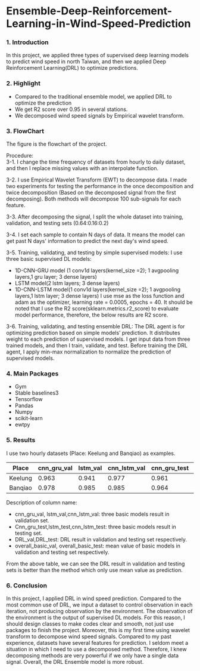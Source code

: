 # Ensemble-Deep-Reinforcement-Learning-in-Wind-Speed-Prediction

### 1. Introduction
In this project, we applied three types of supervised deep learning models to predict wind speed in north Taiwan, and then we applied Deep Reinforcement Learning(DRL) to optimize predictions. 
### 2. Highlight
* Compared to the traditional ensemble model, we applied DRL to optimize the prediction
* We get R2 score over 0.95 in several stations.
* We decomposed wind speed signals by Empirical wavelet transform.
### 3. FlowChart
The figure is the flowchart of the project.  

Procedure:   
3-1. I change the time frequency of datasets from hourly to daily dataset, and then I replace missing values with an interpolate function.  

3-2. I use Empirical Wavelet Transform (EWT) to decompose data. I made two experiments for testing the performance in the once decomposition and twice decomposition (Based on the decomposed signal from the first decomposing).  Both methods will decompose 100 sub-signals for each feature.  

3-3. After decomposing the signal, I split the whole dataset into training, validation, and testing sets (0.64:0.16:0.2)  

3-4. I set each sample to contain N days of data. It means the model can get past N days' information to predict the next day's wind speed.  

3-5. Training, validating, and testing by simple supervised models: I use three basic supervised DL models:   

* 1D-CNN-GRU model (1 conv1d layers(kernel_size =2); 1 avgpooling layers,1 gru layer; 3 dense layers)
* LSTM model(2 lstm layers; 3 dense layers) 
* 1D-CNN-LSTM model(1 conv1d layers(kernel_size =2); 1 avgpooling layers,1 lstm layer; 3 dense layers)
I use mse as the loss function and adam as the optimizer, learning rate = 0.0005, epochs = 40. It should be noted that I use the R2 score(sklearn.metrics.r2_score) to evaluate model performance, therefore, the below results are R2 score.

3-6. Training, validating, and testing ensemble DRL:  The DRL agent is for optimizing prediction based on simple models’ prediction. It distributes weight to each prediction of supervised models. I get input data from three trained models, and then I train, validate, and test. Before training the DRL agent, I apply min-max normalization to normalize the prediction of supervised models. 

### 4. Main Packages
* Gym
* Stable baselines3
* Tensorflow
* Pandas
* Numpy
* scikit-learn
* ewtpy
### 5. Results
I use two hourly datasets (Place: Keelung and Banqiao) as examples. 

| Place | cnn_gru_val | lstm_val | cnn_lstm_val | cnn_gru_test | lstm_test | cnn_lstm_test | DRL_val | DRL_test | overall_basic_val | overall_basic_test |
| ---- | ---- | ---- | ---- | ---- | ---- | ---- | ---- | ---- | ---- | ---- |
| Keelung | 0.963 | 0.941 | 0.977 | 0.961 | 0.941 | 0.97 | 0.965 | 0.958 | 0.961 | 0.957 |
| Banqiao | 0.978 | 0.985 | 0.985 | 0.964 | 0.982 | 0.978 | 0.985 | 0.981 | 0.983 | 0.975 |
  
Description of column name:  

* cnn_gru_val, lstm_val,cnn_lstm_val: three basic models result in validation set.  
* Cnn_gru_test,lstm_test,cnn_lstm_test: three basic models result in testing set.   
* DRL_val,DRL_test: DRL result in validation and testing set respectively.  
* overall_basic_val, overall_basic_test: mean value of basic models in validation and testing set respectively.  

From the above table, we can see the DRL result in validation and testing sets is better than the method which only use mean value as prediction. 
### 6. Conclusion 
In this project, I applied DRL in wind speed prediction. Compared to the most common use of DRL, we input a dataset to control observation in each iteration, not producing observation by the environment. The observation of the environment is the output of supervised DL models. For this reason, I should design classes to make codes clear and smooth, not just use packages to finish the project. Moreover, this is my first time using wavelet transform to decompose wind speed signals. Compared to my past experience, datasets have several features for prediction. I seldom meet a situation in which I need to use a decomposed method. Therefore, I knew decomposing methods are very powerful if we only have a single data signal.
Overall, the DRL Ensemble model is more robust.

